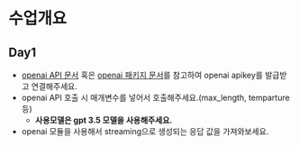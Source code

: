 # 수업개요

## Day1
- [openai API 문서](https://platform.openai.com/docs/api-reference/introduction) 혹은 [openai 패키지 문서](https://www.npmjs.com/package/openai)를 참고하여 openai apikey를 발급받고 연결해주세요.
- openai API 호출 시 매개변수를 넣어서 호출해주세요.(max_length, temparture 등)
  - **사용모델은 gpt 3.5 모델을 사용해주세요.**
- openai 모듈을 사용해서 streaming으로 생성되는 응답 값을 가져와보세요.

